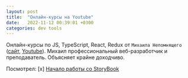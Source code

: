 ```yaml
---
layout: post
title:  "Онлайн-курсы на Youtube"
date:   2022-11-12 00:39:01 +0300
categories: dev tools
---
```


Онлайн-курсы по JS, TypeScript, React, Redux от `Михаила Непомнящего` ([сайт](https://www.mishanep.com), [Youtube](https://www.youtube.com/c/МихаилНепомнящий/playlists)). Михаил профессиональный веб-разработчик и преподаватель. Объясняет крайне доходчиво. 

Посмотрел:
[x] [Начало работы со StoryBook](https://www.youtube.com/watch?v=lUf8qC_xFHo)